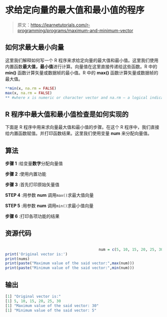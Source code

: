 # 求给定向量的最大值和最小值的程序

> 原文：<https://learnetutorials.com/r-programming/programs/maximum-and-minimum-vector>

## 如何求最大最小向量

这里我们解释如何写一个 R 程序来求给定向量的最大值和最小值。这里我们使用内置函数**最大值，最小值**进行计算。向量值在这里直接传递给这些函数。R 中的 **min()** 函数计算矢量或数据帧的最小值。R 中的 **max()** 函数计算矢量或数据帧的最大值。

```r
**min(x, na.rm = FALSE)
max(x, na.rm = FALSE)
** #where x is numeric or character vector and na.rm – a logical indicating whether missing values should be removed 

```

## R 程序中最大值和最小值检查是如何实现的

下面是 R 程序中用来求向量最大值和最小值的步骤。在这个 R 程序中，我们直接给内置函数赋值。并打印函数结果。这里我们使用变量 **num** 来分配向量值。

## 算法

**步骤 1** :给变量**数字**分配向量值

**步骤 2** :使用内置功能

**步骤 3** :首先打印原始矢量值

**STEP 4** :用参数 **num** 调用`max()`求最大值向量

**STEP 5** :用参数 **num** 调用`min()`求最小值向量

**步骤 6** :打印各项功能的结果

## 资源代码

```r

                                          num = c(5, 10, 15, 20, 25, 30)
print('Original vector is:')
print(nums)   
print(paste("Maximum value of the said vector:",max(num)))
print(paste("Minimum value of the said vector:",min(num)))

```

## 输出

```r
[1] "Original vector is:"
[1] 5, 10, 15, 20, 25, 30
[1] "Maximum value of the said vector: 30"
[1] "Minimum value of the said vector: 5"
```